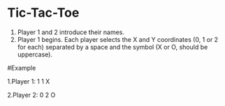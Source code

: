 # Tic-Tac-Toe

1. Player 1 and 2 introduce their names.
2. Player 1 begins. Each player selects the X and Y coordinates (0, 1 or 2 for each) separated by a space and the symbol (X or O, should be uppercase).

#Example

1.Player 1: 1 1 X

2.Player 2: 0 2 O

